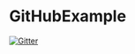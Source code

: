 # GitHubExample

[![Gitter](https://badges.gitter.im/Join%20Chat.svg)](https://gitter.im/fims/GitHubExample?utm_source=badge&utm_medium=badge&utm_campaign=pr-badge&utm_content=badge)